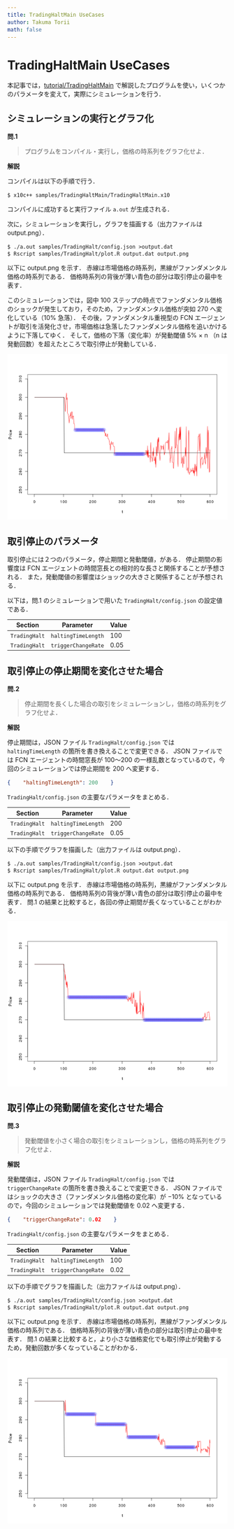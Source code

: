 ```yaml
---
title: TradingHaltMain UseCases
author: Takuma Torii
math: false
---
```


# TradingHaltMain UseCases

本記事では，[tutorial/TradingHaltMain](TradingHaltMain) で解説したプログラムを使い，いくつかのパラメータを変えて，実際にシミュレーションを行う．


## シミュレーションの実行とグラフ化

**問.1**

> プログラムをコンパイル・実行し，価格の時系列をグラフ化せよ．

**解説**

コンパイルは以下の手順で行う．

```
$ x10c++ samples/TradingHaltMain/TradingHaltMain.x10
```

コンパイルに成功すると実行ファイル `a.out` が生成される．

次に，シミュレーションを実行し，グラフを描画する（出力ファイルは output.png）．

```
$ ./a.out samples/TradingHalt/config.json >output.dat
$ Rscript samples/TradingHalt/plot.R output.dat output.png
```

以下に output.png を示す．
赤線は市場価格の時系列，黒線がファンダメンタル価格の時系列である．
価格時系列の背後が薄い青色の部分は取引停止の最中を表す．

このシミュレーションでは，図中 100 ステップの時点でファンダメンタル価格のショックが発生しており，そのため，ファンダメンタル価格が突如 270 へ変化している（10% 急落）．
その後，ファンダメンタル重視型の FCN エージェントが取引を活発化させ，市場価格は急落したファンダメンタル価格を追いかけるように下落してゆく．
そして，価格の下落（変化率）が発動閾値 5% × n （n は発動回数）を超えたところで取引停止が発動している．

![small](/tutorial/TradingHaltMain.figs/fig01.png)



## 取引停止のパラメータ

取引停止には２つのパラメータ，停止期間と発動閾値，がある．
停止期間の影響度は FCN エージェントの時間窓長との相対的な長さと関係することが予想される．
また，発動閾値の影響度はショックの大きさと関係することが予想される．

以下は，問.1 のシミュレーションで用いた `TradingHalt/config.json` の設定値である．

| Section       | Parameter           | Value
|---------------|---------------------|--------
| `TradingHalt` | `haltingTimeLength` | 100
| `TradingHalt` | `triggerChangeRate` | 0.05


## 取引停止の停止期間を変化させた場合

**問.2**

> 停止期間を長くした場合の取引をシミュレーションし，価格の時系列をグラフ化せよ．

**解説**

停止期間は，JSON ファイル `TradingHalt/config.json` では `haltingTimeLength` の箇所を書き換えることで変更できる．
JSON ファイルでは FCN エージェントの時間窓長が 100〜200 の一様乱数となっているので，今回のシミュレーションでは停止期間を 200 へ変更する．

```json
{    "haltingTimeLength": 200    }
```

`TradingHalt/config.json` の主要なパラメータをまとめる．

| Section       | Parameter           | Value
|---------------|---------------------|--------
| `TradingHalt` | `haltingTimeLength` | 200
| `TradingHalt` | `triggerChangeRate` | 0.05

以下の手順でグラフを描画した（出力ファイルは output.png）．

```
$ ./a.out samples/TradingHalt/config.json >output.dat
$ Rscript samples/TradingHalt/plot.R output.dat output.png
```

以下に output.png を示す．
赤線は市場価格の時系列，黒線がファンダメンタル価格の時系列である．
価格時系列の背後が薄い青色の部分は取引停止の最中を表す．
問.1 の結果と比較すると，各回の停止期間が長くなっていることがわかる．

![small](/tutorial/TradingHaltMain.figs/fig02.png)


## 取引停止の発動閾値を変化させた場合

**問.3**

> 発動閾値を小さく場合の取引をシミュレーションし，価格の時系列をグラフ化せよ．

**解説**

発動閾値は，JSON ファイル `TradingHalt/config.json` では `triggerChangeRate` の箇所を書き換えることで変更できる．
JSON ファイルではショックの大きさ（ファンダメンタル価格の変化率）が −10% となっているので，今回のシミュレーションでは発動閾値を 0.02 へ変更する．

```json
{    "triggerChangeRate": 0.02    }
```

`TradingHalt/config.json` の主要なパラメータをまとめる．

| Section       | Parameter           | Value
|---------------|---------------------|--------
| `TradingHalt` | `haltingTimeLength` | 100
| `TradingHalt` | `triggerChangeRate` | 0.02

以下の手順でグラフを描画した（出力ファイルは output.png）．

```
$ ./a.out samples/TradingHalt/config.json >output.dat
$ Rscript samples/TradingHalt/plot.R output.dat output.png
```

以下に output.png を示す．
赤線は市場価格の時系列，黒線がファンダメンタル価格の時系列である．
価格時系列の背後が薄い青色の部分は取引停止の最中を表す．
問.1 の結果と比較すると，より小さな価格変化でも取引停止が発動するため，発動回数が多くなっていることがわかる．

![small](/tutorial/TradingHaltMain.figs/fig03.png)

